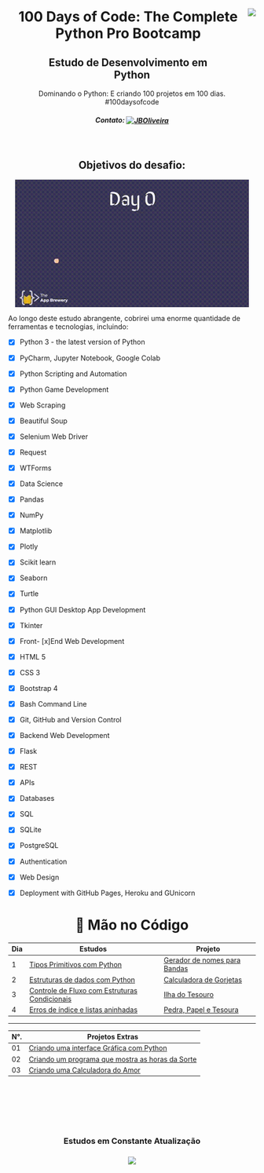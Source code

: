 <div align="center">
<a href="https://github.com/oliveiradg" target="_blank"><img align="right" height="100" src="https://cdn.jsdelivr.net/gh/devicons/devicon/icons/python/python-original-wordmark.svg" /></a>




<h1>100 Days of Code: The Complete Python Pro Bootcamp</h1>

<h2>Estudo de Desenvolvimento em <br> Python</h2>

<p>Dominando o Python: E criando 100 projetos em 100 dias. 
<br>
#100daysofcode

##### Contato: <a href="https://www.linkedin.com/in/joaooliveiradg/" target="blank"><img align="center" src="https://cdn.jsdelivr.net/npm/simple-icons@3.0.1/icons/linkedin.svg" alt="JBOliveira" height="20" width="20" /></a> 

  
</p>




<div align= "center">



<a href="https://github.com/oliveiradg" target="_blank"><img align="center" height="0" src="images/100daysPython-removebg.png" /></a>
</div>





## Objetivos do desafio:

<div align= "center">



<a href="https://github.com/oliveiradg" target="_blank"><img align="center" height="260" src="images/python.gif" /></a>
</div>

</div>

Ao longo deste estudo abrangente, cobrirei uma enorme quantidade de ferramentas e tecnologias, incluindo:

- [x] Python 3 - the latest version of Python

- [x] PyCharm, Jupyter Notebook, Google Colab

- [x] Python Scripting and Automation

 - [x] Python Game Development

- [x] Web Scraping

- [x] Beautiful Soup

- [x] Selenium Web Driver

- [x] Request

- [x] WTForms

- [x] Data Science

- [x] Pandas

- [x] NumPy

- [x] Matplotlib

- [x] Plotly

- [x] Scikit learn

- [x] Seaborn

- [x] Turtle

- [x] Python GUI Desktop App Development

- [x] Tkinter

- [x] Front- [x]End Web Development

- [x] HTML 5

- [x] CSS 3

- [x] Bootstrap 4

- [x] Bash Command Line

- [x] Git, GitHub and Version Control

- [x] Backend Web Development

- [x] Flask

- [x] REST

- [x] APIs

- [x] Databases

- [x] SQL

- [x] SQLite

- [x] PostgreSQL

- [x] Authentication

- [x] Web Design

- [x] Deployment with GitHub Pages, Heroku and GUnicorn


<div align="center">

 <h1>
   🚀  Mão no Código 
</h1> 



Dia | Estudos | Projeto
--------- | ----------------- | -------- 
1 |<a href="dias/dia01.md">Tipos Primitivos com Python</a> | <a href="projetos/dia01_gerador_nomes_bandas.py">Gerador de nomes para Bandas</a>  
2 | <a href="dias/dia02.md">Estruturas de dados com Python</a> | <a href="projetos/dia02_calculadora_de_gorjetas.py ">Calculadora de Gorjetas</a>
3 | <a href="dias/dia03.md">Controle de Fluxo com Estruturas Condicionais</a> | <a href="projetos/dia03_ilha_do_tesouro.py">Ilha do Tesouro</a>
4 | <a href="dias/dia04.md">Erros de índice e listas aninhadas</a> | <a href="projetos/dia04_pedra_papel_tesoura.py">Pedra, Papel e Tesoura</a>

---



N°. | Projetos Extras
-- | -----------------
01 | <a href="./extras/tela.py">Criando uma interface Gráfica com Python</a>
02 | <a href="./extras/odd.py">Criando um programa que mostra as horas da Sorte</a>
03 | <a href="./extras/calculadora_do_amor.py">Criando uma Calculadora do Amor</a>


<br>
<br>
<br>
<br>
<br>


### Estudos em Constante Atualização
#### 

<a href="https://github.com/oliveiradg" target="_blank"><img align="center" height="180" src="https://img.pikbest.com/png-images/20190918/cartoon-snail-loading-loading-gif-animation_2734139.png!bw700" /></a>

</div>